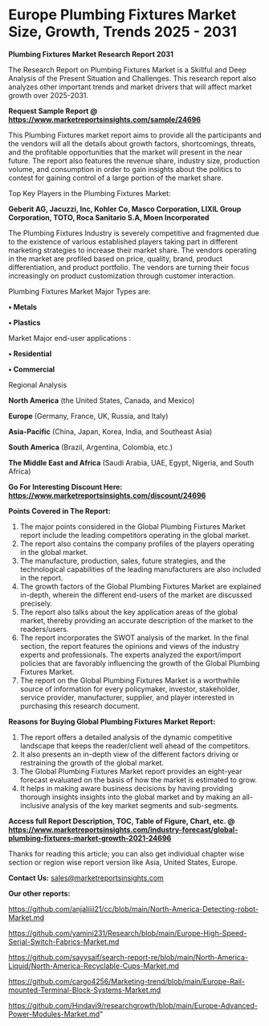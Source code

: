 # Europe Plumbing Fixtures Market Size, Growth, Trends 2025 - 2031

<strong>Plumbing Fixtures Market Research Report 2031</strong>

The Research Report on Plumbing Fixtures Market is a Skillful and Deep Analysis of the Present Situation and Challenges. This research report also analyzes other important trends and market drivers that will affect market growth over 2025-2031.

<strong>Request Sample Report @ <a href=https://www.marketreportsinsights.com/sample/24696>https://www.marketreportsinsights.com/sample/24696</a></strong>

This Plumbing Fixtures market report aims to provide all the participants and the vendors will all the details about growth factors, shortcomings, threats, and the profitable opportunities that the market will present in the near future. The report also features the revenue share, industry size, production volume, and consumption in order to gain insights about the politics to contest for gaining control of a large portion of the market share.

Top Key Players in the Plumbing Fixtures Market:

<strong>Geberit AG, Jacuzzi, Inc, Kohler Co, Masco Corporation, LIXIL Group Corporation, TOTO, Roca Sanitario S.A, Moen Incorporated</strong>

The Plumbing Fixtures Industry is severely competitive and fragmented due to the existence of various established players taking part in different marketing strategies to increase their market share. The vendors operating in the market are profiled based on price, quality, brand, product differentiation, and product portfolio. The vendors are turning their focus increasingly on product customization through customer interaction.

Plumbing Fixtures Market Major Types are:

<strong>• Metals

• Plastics</strong>

Market Major end-user applications :

<strong>• Residential

• Commercial</strong>

Regional Analysis

</u><strong><b>North America</b></strong> (the United States, Canada, and Mexico)

<strong><b>Europe </b></strong>(Germany, France, UK, Russia, and Italy)

<strong><b>Asia-Pacific</b></strong> (China, Japan, Korea, India, and Southeast Asia)

<strong><b>South America</b></strong> (Brazil, Argentina, Colombia, etc.)

<strong><b>The Middle East and Africa</b></strong> (Saudi Arabia, UAE, Egypt, Nigeria, and South Africa)

<strong>Go For Interesting Discount Here: <a href=https://www.marketreportsinsights.com/discount/24696>https://www.marketreportsinsights.com/discount/24696</a></strong>

<strong>Points Covered in The Report:</strong>
<ol>
  <li>The major points considered in the Global Plumbing Fixtures Market report include the leading competitors operating in the global market.</li>
  <li>The report also contains the company profiles of the players operating in the global market.</li>
  <li>The manufacture, production, sales, future strategies, and the technological capabilities of the leading manufacturers are also included in the report.</li>
  <li>The growth factors of the Global Plumbing Fixtures Market are explained in-depth, wherein the different end-users of the market are discussed precisely.</li>
  <li>The report also talks about the key application areas of the global market, thereby providing an accurate description of the market to the readers/users.</li>
  <li>The report incorporates the SWOT analysis of the market. In the final section, the report features the opinions and views of the industry experts and professionals. The experts analyzed the export/import policies that are favorably influencing the growth of the Global Plumbing Fixtures Market.</li>
  <li>The report on the Global Plumbing Fixtures Market is a worthwhile source of information for every policymaker, investor, stakeholder, service provider, manufacturer, supplier, and player interested in purchasing this research document.</li>
</ol>
<strong>Reasons for Buying Global Plumbing Fixtures Market Report:</strong>

<ol>
  <li>The report offers a detailed analysis of the dynamic competitive landscape that keeps the reader/client well ahead of the competitors.</li>
  <li>It also presents an in-depth view of the different factors driving or restraining the growth of the global market.</li>
  <li>The Global Plumbing Fixtures Market report provides an eight-year forecast evaluated on the basis of how the market is estimated to grow.</li>
  <li>It helps in making aware business decisions by having providing thorough insights insights into the global market and by making an all-inclusive analysis of the key market segments and sub-segments.</li>
</ol>
<strong>Access full Report Description, TOC, Table of Figure, Chart, etc. @ <a href=https://www.marketreportsinsights.com/industry-forecast/global-plumbing-fixtures-market-growth-2021-24696>https://www.marketreportsinsights.com/industry-forecast/global-plumbing-fixtures-market-growth-2021-24696</a></strong>


Thanks for reading this article; you can also get individual chapter wise section or region wise report version like Asia, United States, Europe.

<strong>Contact Us:</strong>
sales@marketreportsinsights.com

<strong>Our other reports:</strong>

<a href=https://github.com/anjaliiii21/cc/blob/main/North-America-Detecting-robot-Market.md>https://github.com/anjaliiii21/cc/blob/main/North-America-Detecting-robot-Market.md</a>

<a href=https://github.com/yamini231/Research/blob/main/Europe-High-Speed-Serial-Switch-Fabrics-Market.md>https://github.com/yamini231/Research/blob/main/Europe-High-Speed-Serial-Switch-Fabrics-Market.md</a>

<a href=https://github.com/sayysaif/search-report-re/blob/main/North-America-Liquid/North-America-Recyclable-Cups-Market.md>https://github.com/sayysaif/search-report-re/blob/main/North-America-Liquid/North-America-Recyclable-Cups-Market.md</a>

<a href=https://github.com/cargo4256/Marketing-trend/blob/main/Europe-Rail-mounted-Terminal-Block-Systems-Market.md>https://github.com/cargo4256/Marketing-trend/blob/main/Europe-Rail-mounted-Terminal-Block-Systems-Market.md</a>

<a href=https://github.com/Hindavi9/researchgrowth/blob/main/Europe-Advanced-Power-Modules-Market.md>https://github.com/Hindavi9/researchgrowth/blob/main/Europe-Advanced-Power-Modules-Market.md</a>"
